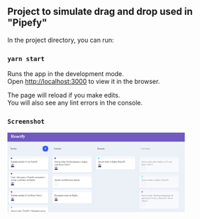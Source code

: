 
## Project to simulate drag and drop used in "Pipefy"

In the project directory, you can run:

### `yarn start`

Runs the app in the development mode.<br />
Open [http://localhost:3000](http://localhost:3000) to view it in the browser.

The page will reload if you make edits.<br />
You will also see any lint errors in the console.

### `Screenshot`

<img src=".\assets_readme\Screenshot_57.png" style="width: 400px" />